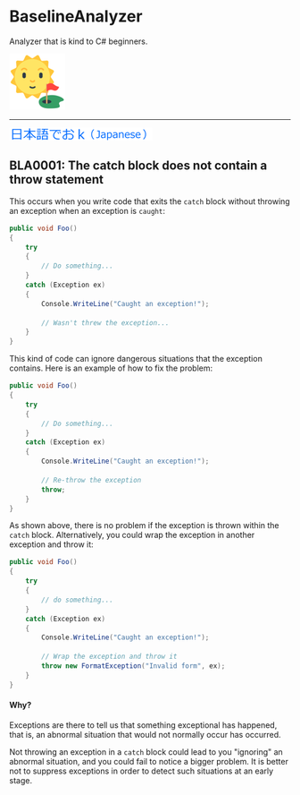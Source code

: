 # BaselineAnalyzer

Analyzer that is kind to C# beginners.

[![BaselineAnalyzer](Images/BaselineAnalyzer.100.png)](https://github.com/kekyo/BaselineAnalyzer)

----

[![Japanese language](Images/Japanese.256.png)](https://github.com/kekyo/BaselineAnalyzer/blob/main/docs/BLA0001.ja.md)

## BLA0001: The catch block does not contain a throw statement

This occurs when you write code that exits the `catch` block without throwing an exception when an exception is `caught`:

```csharp
public void Foo()
{
    try
    {
        // Do something...
    }
    catch (Exception ex)
    {
        Console.WriteLine("Caught an exception!");

        // Wasn't threw the exception...
    }
}
```

This kind of code can ignore dangerous situations that the exception contains.
Here is an example of how to fix the problem:

```csharp
public void Foo()
{
    try
    {
        // Do something...
    }
    catch (Exception ex)
    {
        Console.WriteLine("Caught an exception!");
        
        // Re-throw the exception
        throw;
    }
}
```

As shown above, there is no problem if the exception is thrown within the `catch` block.
Alternatively, you could wrap the exception in another exception and throw it:

```csharp
public void Foo()
{
    try
    {
        // do something...
    }
    catch (Exception ex)
    {
        Console.WriteLine("Caught an exception!");
        
        // Wrap the exception and throw it
        throw new FormatException("Invalid form", ex);
    }
}
```

#### Why?

Exceptions are there to tell us that something exceptional has happened,
that is, an abnormal situation that would not normally occur has occurred.

Not throwing an exception in a `catch` block could lead to you "ignoring" an abnormal situation,
and you could fail to notice a bigger problem.
It is better not to suppress exceptions in order to detect such situations at an early stage.
